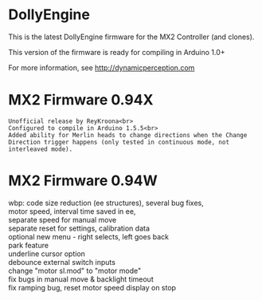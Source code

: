 
DollyEngine
===========

This is the latest DollyEngine firmware for the MX2 Controller (and clones).

This version of the firmware is ready for compiling in Arduino 1.0+

For more information, see http://dynamicperception.com

MX2 Firmware 0.94X
=================
	Unofficial release by ReyKroona<br>
	Configured to compile in Arduino 1.5.5<br>
	Added ability for Merlin heads to change directions when the Change Direction trigger happens (only tested in continuous mode, not interleaved mode).


MX2 Firmware 0.94W
=================
wbp: code size reduction (ee structures), several bug fixes,<br>
  motor speed, interval time saved in ee,<br>
  separate speed for manual move<br>
  separate reset for settings, calibration data<br>
  optional new menu - right selects, left goes back<br>
  park feature<br>
  underline cursor option<br>
  debounce external switch inputs<br>
  change "motor sl.mod" to "motor mode"<br>
  fix bugs in manual move & backlight timeout<br>
	fix ramping bug, reset motor speed display on stop
